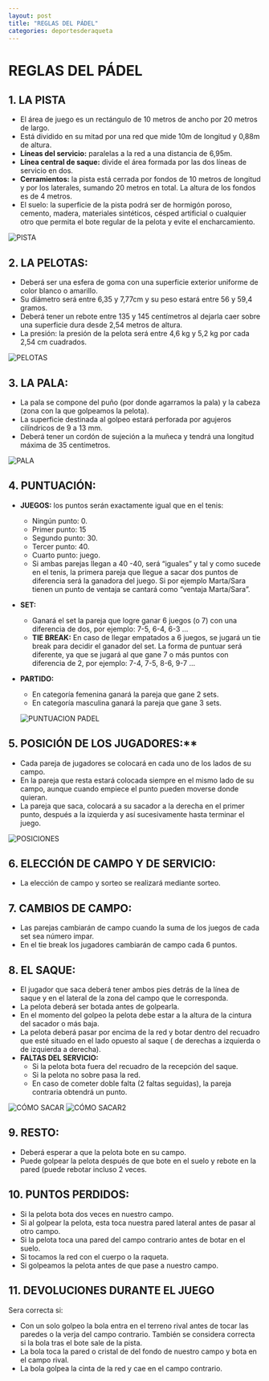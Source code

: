 ```yaml
---
layout: post
title: "REGLAS DEL PÁDEL"
categories: deportesderaqueta
---
```


# REGLAS DEL PÁDEL

## 1. LA PISTA

- El área de juego es un rectángulo de 10 metros de ancho por 20 metros de largo.
- Está dividido en su mitad por una red que mide 10m de longitud y 0,88m de altura.
- **Líneas del servicio:** paralelas a la red a una distancia de 6,95m.
- **Línea central de saque:** divide el área formada por las dos líneas de servicio en dos.
- **Cerramientos:** la pista está cerrada por fondos de 10 metros de longitud y por los laterales, sumando 20 metros en total. La altura de los fondos es de 4 metros.
- El suelo: la superficie de la pista podrá ser de hormigón poroso, cemento, madera, materiales sintéticos, césped artificial o cualquier otro que permita el bote regular de la pelota y evite el encharcamiento.

![PISTA](https://danieledufis.github.io/images_text/padel_pista.jpg)

## 2. LA PELOTAS:

- Deberá ser una esfera de goma con una superficie exterior uniforme de color blanco o amarillo.
- Su diámetro será entre 6,35 y 7,77cm y su peso estará entre 56 y 59,4 gramos.
- Deberá tener un rebote entre 135 y 145 centímetros al dejarla caer sobre una superficie dura desde 2,54 metros de altura.
- La presión: la presión de la pelota será entre 4,6 kg y 5,2 kg por cada 2,54 cm cuadrados.

![PELOTAS](https://danieledufis.github.io/images_text/padel_pelotas.jpg)

## 3. LA PALA:

- La pala se compone del puño (por donde agarramos la pala) y la cabeza (zona con la que golpeamos la pelota).
- La superficie destinada al golpeo estará perforada por agujeros cilíndricos de 9 a 13 mm.
- Deberá tener un cordón de sujeción a la muñeca y tendrá una longitud máxima de 35 centímetros.

![PALA](https://danieledufis.github.io/images_text/padel_pala.jpg)

## 4. PUNTUACIÓN:

- **JUEGOS:** los puntos serán exactamente igual que en el tenis:
  - Ningún punto: 0.
  - Primer punto: 15
  - Segundo punto: 30.
  - Tercer punto: 40.
  - Cuarto punto: juego.
  - Si ambas parejas llegan a 40 -40, será “iguales” y tal y como sucede en el tenis, la primera pareja que llegue a sacar dos puntos de diferencia será la ganadora del juego. Si por ejemplo Marta/Sara tienen un punto de ventaja se cantará como “ventaja Marta/Sara”.
- **SET:**
  - Ganará el set la pareja que logre ganar 6 juegos (o 7) con una diferencia de dos, por ejemplo: 7-5, 6-4, 6-3 …
  - **TIE BREAK:** En caso de llegar empatados a 6 juegos, se jugará un tie break para decidir el ganador del set. La forma de puntuar será diferente, ya que se jugará al que gane 7 o más puntos con diferencia de 2, por ejemplo: 7-4, 7-5, 8-6, 9-7 …
- **PARTIDO:**

  - En categoría femenina ganará la pareja que gane 2 sets.
  - En categoría masculina ganará la pareja que gane 3 sets.

  ![PUNTUACION PADEL](https://danieledufis.github.io/images_text/padel_puntuacion.jpg)

## 5. POSICIÓN DE LOS JUGADORES:\*\*

- Cada pareja de jugadores se colocará en cada uno de los lados de su campo.
- En la pareja que resta estará colocada siempre en el mismo lado de su campo, aunque cuando empiece el punto pueden moverse donde quieran.
- La pareja que saca, colocará a su sacador a la derecha en el primer punto, después a la izquierda y así sucesivamente hasta terminar el juego.

![POSICIONES](https://danieledufis.github.io/images_text/padel_posicion.jpg)

## 6. ELECCIÓN DE CAMPO Y DE SERVICIO:

- La elección de campo y sorteo se realizará mediante sorteo.

## 7. CAMBIOS DE CAMPO:

- Las parejas cambiarán de campo cuando la suma de los juegos de cada set sea número impar.
- En el tie break los jugadores cambiarán de campo cada 6 puntos.

## 8. EL SAQUE:

- El jugador que saca deberá tener ambos pies detrás de la línea de saque y en el lateral de la zona del campo que le corresponda.
- La pelota deberá ser botada antes de golpearla.
- En el momento del golpeo la pelota debe estar a la altura de la cintura del sacador o más baja.
- La pelota deberá pasar por encima de la red y botar dentro del recuadro que esté situado en el lado opuesto al saque ( de derechas a izquierda o de izquierda a derecha).
- **FALTAS DEL SERVICIO:**
  - Si la pelota bota fuera del recuadro de la recepción del saque.
  - Si la pelota no sobre pasa la red.
  - En caso de cometer doble falta (2 faltas seguidas), la pareja contraria obtendrá un punto.

![CÓMO SACAR](https://danieledufis.github.io/images_text/padel_saque1.jpg)
![CÓMO SACAR2](https://danieledufis.github.io/images_text/padel_saque2.jpg)

## 9. RESTO:

- Deberá esperar a que la pelota bote en su campo.
- Puede golpear la pelota después de que bote en el suelo y rebote en la pared (puede rebotar incluso 2 veces.

## 10. PUNTOS PERDIDOS:

- Si la pelota bota dos veces en nuestro campo.
- Si al golpear la pelota, esta toca nuestra pared lateral antes de pasar al otro campo.
- Si la pelota toca una pared del campo contrario antes de botar en el suelo.
- Si tocamos la red con el cuerpo o la raqueta.
- Si golpeamos la pelota antes de que pase a nuestro campo.

## 11. DEVOLUCIONES DURANTE EL JUEGO

Sera correcta si:

- Con un solo golpeo la bola entra en el terreno rival antes de tocar las paredes o la verja del campo contrario. También se considera correcta si la bola tras el bote sale de la pista.
- La bola toca la pared o cristal de del fondo de nuestro campo y bota en el campo rival.
- La bola golpea la cinta de la red y cae en el campo contrario.
